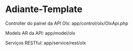 # Adiante-Template

Controller do paínel da API Olx: app/control/olx/OlxApi.php

Models AR da API: app/model/olx

Serviços RESTful: app/service/rest/olx
